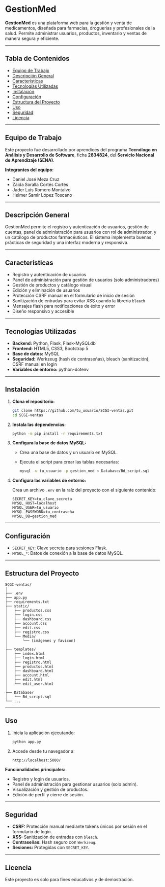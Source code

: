 
# GestionMed

**GestionMed** es una plataforma web para la gestión y venta de medicamentos, diseñada para farmacias, droguerías y profesionales de la salud. Permite administrar usuarios, productos, inventario y ventas de manera segura y eficiente.

---

## Tabla de Contenidos

- [Equipo de Trabajo](#equipo-de-trabajo)
- [Descripción General](#descripción-general)
- [Características](#características)
- [Tecnologías Utilizadas](#tecnologías-utilizadas)
- [Instalación](#instalación)
- [Configuración](#configuración)
- [Estructura del Proyecto](#estructura-del-proyecto)
- [Uso](#uso)
- [Seguridad](#seguridad)
- [Licencia](#licencia)

---

## Equipo de Trabajo

Este proyecto fue desarrollado por aprendices del programa **Tecnólogo en Análisis y Desarrollo de Software**, ficha **2834824**, del **Servicio Nacional de Aprendizaje (SENA)**.

**Integrantes del equipo:**
- Daniel José Meza Cruz
- Zaida Soralla Cortés Cortés
- Jader Luis Romero Montalvo
- Helmer Samir López Toscano

---

## Descripción General

GestionMed permite el registro y autenticación de usuarios, gestión de cuentas, panel de administración para usuarios con rol de administrador, y un catálogo de productos farmacéuticos. El sistema implementa buenas prácticas de seguridad y una interfaz moderna y responsiva.

---

## Características

- Registro y autenticación de usuarios
- Panel de administración para gestión de usuarios (solo administradores)
- Gestión de productos y catálogo visual
- Edición y eliminación de usuarios
- Protección CSRF manual en el formulario de inicio de sesión
- Sanitización de entradas para evitar XSS usando la librería `bleach`
- Mensajes flash para notificaciones de éxito y error
- Diseño responsivo y accesible

---

## Tecnologías Utilizadas

- **Backend:** Python, Flask, Flask-MySQLdb  
- **Frontend:** HTML5, CSS3, Bootstrap 5  
- **Base de datos:** MySQL  
- **Seguridad:** Werkzeug (hash de contraseñas), bleach (sanitización), CSRF manual en login  
- **Variables de entorno:** python-dotenv

---

## Instalación

1. **Clona el repositorio:**

   ```bash
   git clone https://github.com/tu_usuario/SCGI-ventas.git
   cd SCGI-ventas
   ```

2. **Instala las dependencias:**

   ```bash
   python -m pip install -r requirements.txt
   ```

3. **Configura la base de datos MySQL:**

   - Crea una base de datos y un usuario en MySQL.
   - Ejecuta el script para crear las tablas necesarias:

     ```bash
     mysql -u tu_usuario -p gestion_med < Database/Bd_script.sql
     ```

4. **Configura las variables de entorno:**

   Crea un archivo `.env` en la raíz del proyecto con el siguiente contenido:

   ```env
   SECRET_KEY=tu_clave_secreta
   MYSQL_HOST=localhost
   MYSQL_USER=tu_usuario
   MYSQL_PASSWORD=tu_contraseña
   MYSQL_DB=gestion_med
   ```

---

## Configuración

- `SECRET_KEY`: Clave secreta para sesiones Flask.
- `MYSQL_*`: Datos de conexión a la base de datos MySQL.

---

## Estructura del Proyecto

```
SCGI-ventas/
│
├── .env
├── app.py
├── requirements.txt
├── static/
│   ├── productos.css
│   ├── login.css
│   ├── dashboard.css
│   ├── account.css
│   ├── edit.css
│   ├── registro.css
│   └── Media/
│       └── (imágenes y favicon)
│
├── templates/
│   ├── index.html
│   ├── login.html
│   ├── registro.html
│   ├── productos.html
│   ├── dashboard.html
│   ├── account.html
│   ├── edit.html
│   └── edit_user.html
│
├── Database/
│   └── Bd_script.sql
└── ...
```

---

## Uso

1. Inicia la aplicación ejecutando:

   ```bash
   python app.py
   ```

2. Accede desde tu navegador a:

   ```
   http://localhost:5000/
   ```

**Funcionalidades principales:**

- Registro y login de usuarios.
- Panel de administración para gestionar usuarios (solo admin).
- Visualización y gestión de productos.
- Edición de perfil y cierre de sesión.

---

## Seguridad

- **CSRF:** Protección manual mediante tokens únicos por sesión en el formulario de login.
- **XSS:** Sanitización de entradas con `bleach`.
- **Contraseñas:** Hash seguro con `Werkzeug`.
- **Sesiones:** Protegidas con `SECRET_KEY`.

---

## Licencia

Este proyecto es solo para fines educativos y de demostración.
